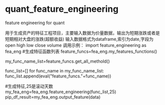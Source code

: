 # quant_feature_engineering
 feature engineering for quant

用于生成资产的特征工程项目，主要输入数据为价量数据，输出为短期涨跌或者是短期相对大盘的涨跌(超额收益)
输入数据格式为dataframe,索引为date,字段为open	high	low	close	volume
调用示例：
import feature_engineering as fea_eng
#生成特征函数列表
feature_funcs=fea_eng.my_features_functions()

my_func_name_list=feature_funcs.get_all_methold()

func_list=[]
for func_name in my_func_name_list:
    func_list.append(eval("feature_funcs."+func_name))

#生成特征,25是滚动天数
my_fea_eng=fea_eng.feature_engineering(func_list,25)
pip_df_result=my_fea_eng.output_feature(data)
